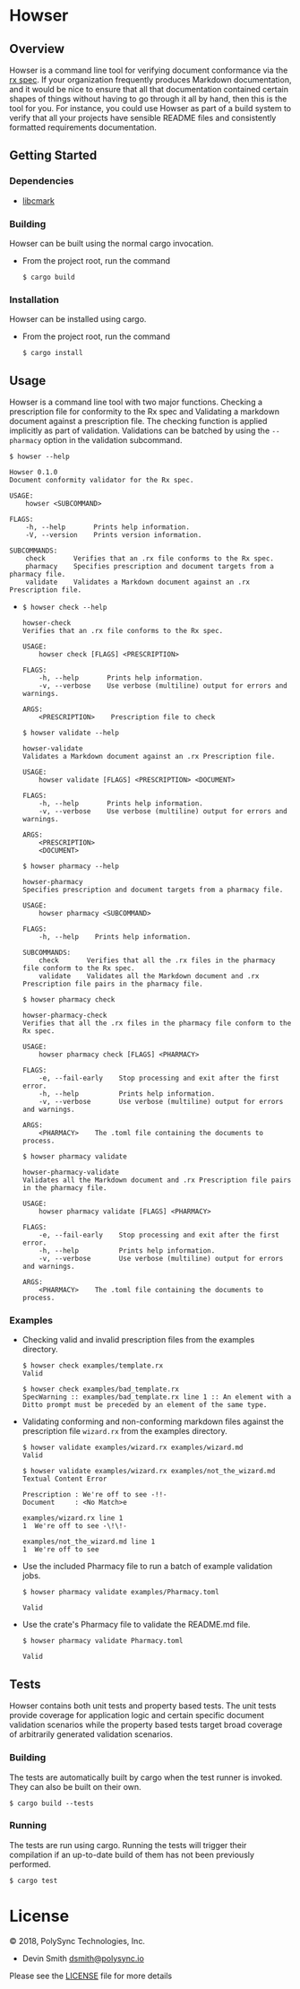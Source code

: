 <!--
© 2018, PolySync Technologies, Inc., Devin Smith <dsmith@polysync.io>

This file is part of Howser

Howser is free software: you can redistribute it and/or modify
it under the terms of the GNU General Public License as published by
the Free Software Foundation, either version 3 of the License, or
(at your option) any later version.

Howser is distributed in the hope that it will be useful,
but WITHOUT ANY WARRANTY; without even the implied warranty of
MERCHANTABILITY or FITNESS FOR A PARTICULAR PURPOSE.  See the
GNU General Public License for more details.

You should have received a copy of the GNU General Public License
along with Howser.  If not, see <http://www.gnu.org/licenses/>.
-->

# Howser

## Overview

Howser is a command line tool for verifying document conformance via the [rx spec](https://github.com/PolySync/rx).
If your organization frequently produces Markdown documentation, and it would be nice to ensure that all that
documentation contained certain shapes of things without having to go through it all by hand, then this is the tool for
you. For instance, you could use Howser as part of a build system to verify that all your projects have
sensible README files and consistently formatted requirements documentation.

## Getting Started

### Dependencies

* [libcmark](https://github.com/commonmark/cmark#installing)

### Building

Howser can be built using the normal cargo invocation.

* From the project root, run the command
    ```
    $ cargo build
    ```

### Installation

Howser can be installed using cargo.

* From the project root, run the command
    ```
    $ cargo install
    ```

## Usage

Howser is a command line tool with two major functions. Checking a prescription
file for conformity to the Rx spec and Validating a markdown document against
a prescription file. The checking function is applied implicitly as part of
validation. Validations can be batched by using the `--pharmacy` option in the
validation subcommand.

```
$ howser --help

Howser 0.1.0
Document conformity validator for the Rx spec.

USAGE:
    howser <SUBCOMMAND>

FLAGS:
    -h, --help       Prints help information.
    -V, --version    Prints version information.

SUBCOMMANDS:
    check       Verifies that an .rx file conforms to the Rx spec.
    pharmacy    Specifies prescription and document targets from a pharmacy file.
    validate    Validates a Markdown document against an .rx Prescription file.
```

*
    ```
    $ howser check --help
    
    howser-check 
    Verifies that an .rx file conforms to the Rx spec.
    
    USAGE:
        howser check [FLAGS] <PRESCRIPTION>
    
    FLAGS:
        -h, --help       Prints help information.
        -v, --verbose    Use verbose (multiline) output for errors and warnings.
    
    ARGS:
        <PRESCRIPTION>    Prescription file to check
    ```
    
    ```
    $ howser validate --help
    
    howser-validate 
    Validates a Markdown document against an .rx Prescription file.
    
    USAGE:
        howser validate [FLAGS] <PRESCRIPTION> <DOCUMENT>
    
    FLAGS:
        -h, --help       Prints help information.
        -v, --verbose    Use verbose (multiline) output for errors and warnings.
    
    ARGS:
        <PRESCRIPTION>    
        <DOCUMENT> 
    ```
    
    ```
    $ howser pharmacy --help
    
    howser-pharmacy 
    Specifies prescription and document targets from a pharmacy file.
    
    USAGE:
        howser pharmacy <SUBCOMMAND>
    
    FLAGS:
        -h, --help    Prints help information.
    
    SUBCOMMANDS:
        check       Verifies that all the .rx files in the pharmacy file conform to the Rx spec.
        validate    Validates all the Markdown document and .rx Prescription file pairs in the pharmacy file.
    ```
    
    ```
    $ howser pharmacy check
    
    howser-pharmacy-check 
    Verifies that all the .rx files in the pharmacy file conform to the Rx spec.
    
    USAGE:
        howser pharmacy check [FLAGS] <PHARMACY>
    
    FLAGS:
        -e, --fail-early    Stop processing and exit after the first error.
        -h, --help          Prints help information.
        -v, --verbose       Use verbose (multiline) output for errors and warnings.
    
    ARGS:
        <PHARMACY>    The .toml file containing the documents to process.
    ```
    
    ```
    $ howser pharmacy validate
    
    howser-pharmacy-validate 
    Validates all the Markdown document and .rx Prescription file pairs in the pharmacy file.
    
    USAGE:
        howser pharmacy validate [FLAGS] <PHARMACY>
    
    FLAGS:
        -e, --fail-early    Stop processing and exit after the first error.
        -h, --help          Prints help information.
        -v, --verbose       Use verbose (multiline) output for errors and warnings.
    
    ARGS:
        <PHARMACY>    The .toml file containing the documents to process.
    ```

### Examples

* Checking valid and invalid prescription files from the examples directory.
    ```
    $ howser check examples/template.rx
    Valid
    ```

    ```
    $ howser check examples/bad_template.rx
    SpecWarning :: examples/bad_template.rx line 1 :: An element with a Ditto prompt must be preceded by an element of the same type.
    ```

* Validating conforming and non-conforming markdown files against the prescription file `wizard.rx` from the examples directory.

    ```
    $ howser validate examples/wizard.rx examples/wizard.md
    Valid
    ```

    ```
    $ howser validate examples/wizard.rx examples/not_the_wizard.md
    Textual Content Error
    
    Prescription : We're off to see -!!-
    Document     : <No Match>e
    
    examples/wizard.rx line 1
    1  We're off to see -\!\!-
    
    examples/not_the_wizard.md line 1
    1  We're off to see
    ```
    
* Use the included Pharmacy file to run a batch of example validation jobs.

    ```
    $ howser pharmacy validate examples/Pharmacy.toml
    
    Valid
    ```
    
* Use the crate's Pharmacy file to validate the README.md file.

    ```
    $ howser pharmacy validate Pharmacy.toml
    
    Valid
    ```    

## Tests

Howser contains both unit tests and property based tests. The unit tests provide coverage for application logic and
certain specific document validation scenarios while the property based tests target broad coverage of
arbitrarily generated validation scenarios.

### Building

The tests are automatically built by cargo when the test runner is invoked. They can also be built on their own.

```
$ cargo build --tests
```

### Running

The tests are run using cargo. Running the tests will trigger their compilation
if an up-to-date build of them has not been previously performed.

```
$ cargo test
```

# License

© 2018, PolySync Technologies, Inc.

* Devin Smith <dsmith@polysync.io>

Please see the [LICENSE](./LICENSE) file for more details
